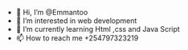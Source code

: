 - 👋 Hi, I’m @Emmantoo
- 👀 I’m interested in web development 
- 🌱 I’m currently learning Html ,css and Java Script
- 📫 How to reach me +254797323219


<!---
Emmantoo/Emmantoo is a ✨ special ✨ repository because its `README.md` (this file) appears on your GitHub profile.
You can click the Preview link to take a look at your changes.
--->
